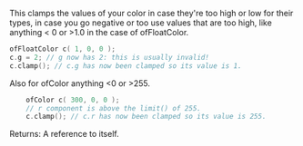 This clamps the values of your color in case they're too high or low for their 
types, in case you go negative or too use values that are too high, like 
anything < 0 or >1.0 in the case of ofFloatColor.

```cpp
ofFloatColor c( 1, 0, 0 );
c.g = 2; // g now has 2: this is usually invalid!
c.clamp(); // c.g has now been clamped so its value is 1.
```
Also for ofColor anything <0 or >255.

```cpp
    ofColor c( 300, 0, 0 );
    // r component is above the limit() of 255.
    c.clamp(); // c.r has now been clamped so its value is 255.
```

Returns: A reference to itself.
